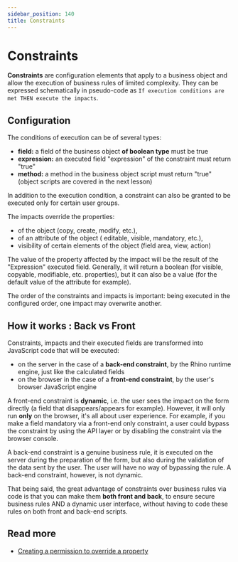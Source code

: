 ```yaml
---
sidebar_position: 140
title: Constraints
---
```


# Constraints 

**Constraints** are configuration elements that apply to a business object and allow the execution of business rules of limited complexity. They can be expressed schematically in pseudo-code as `If execution conditions are met THEN execute the impacts`.

Configuration
---------------------------

The conditions of execution can be of several types:
- **field:** a field of the business object __of boolean type__ must be true
- **expression:** an executed field "expression" of the constraint must return "true"
- **method:** a method in the business object script must return "true" (object scripts are covered in the next lesson)

In addition to the execution condition, a constraint can also be granted to be executed only for certain user groups.

The impacts override the properties:
- of the object (copy, create, modify, etc.),
- of an attribute of the object ( editable, visible, mandatory, etc.),
- visibility of certain elements of the object (field area, view, action)

The value of the property affected by the impact will be the result of the "Expression" executed field. Generally, it will return a boolean (for visible, copyable, modifiable, etc. properties), but it can also be a value (for the default value of the attribute for example).


The order of the constraints and impacts is important: being executed in the configured order, one impact may overwrite another.

How it works : Back vs Front
---------------------------

Constraints, impacts and their executed fields are transformed into JavaScript code that will be executed:
- on the server in the case of a **back-end constraint**, by the Rhino runtime engine, just like the calculated fields
- on the browser in the case of a **front-end constraint**, by the user's browser JavaScript engine

A front-end constraint is **dynamic**, i.e. the user sees the impact on the form directly (a field that disappears/appears for example). However, it will only run **only** on the browser, it's all about user experience. For example, if you make a field mandatory via a front-end only constraint, a user could bypass the constraint by using the API layer or by disabling the constraint via the browser console.

A back-end constraint is a genuine business rule, it is executed on the server during the preparation of the form, but also during the validation of the data sent by the user. The user will have no way of bypassing the rule. A back-end constraint, however, is not dynamic.

That being said, the great advantage of constraints over business rules via code is that you can make them **both front and back**, to ensure secure business rules AND a dynamic user interface, without having to code these rules on both front and back-end scripts.

## Read more   

- [Creating a permission to override a property](/make/usersrights/permissions)
